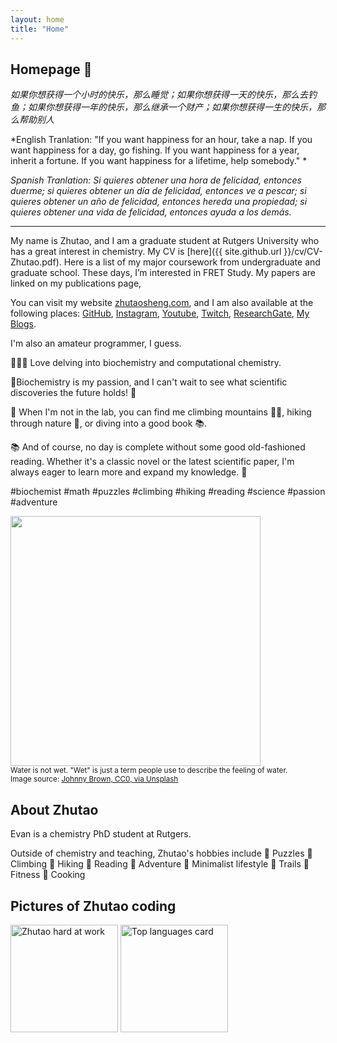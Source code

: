 ```yaml
---
layout: home
title: "Home"
---
```


## Homepage 👋

*如果你想获得一个小时的快乐，那么睡觉；如果你想获得一天的快乐，那么去钓鱼；如果你想获得一年的快乐，那么继承一个财产；如果你想获得一生的快乐，那么帮助别人*

*English Tranlation: "If you want happiness for an hour, take a nap. If you want happiness for a day, go fishing. If you want happiness for a year, inherit a fortune. If you want happiness for a lifetime, help somebody." *

*Spanish Tranlation: Si quieres obtener una hora de felicidad, entonces duerme; si quieres obtener un día de felicidad, entonces ve a pescar; si quieres obtener un año de felicidad, entonces hereda una propiedad; si quieres obtener una vida de felicidad, entonces ayuda a los demás.*

---

My name is Zhutao, and I am a graduate student at Rutgers University who has a great interest in chemistry. My CV is [here]({{ site.github.url }}/cv/CV-Zhutao.pdf). Here is a list of my major coursework from undergraduate and graduate school. These days, I’m interested in FRET Study. My papers are linked on my publications page,

You can visit my website [zhutaosheng.com](http://zhutaosheng.com/), and I am also available at the following places: [GitHub](https://github.com/zhutaosheng), [Instagram](https://www.instagram.com/zhtuao.s), [Youtube](https://www.youtube.com/@ZhutaoGuru), [Twitch](https://www.twitch.tv/zhutao_s), [ResearchGate](https://www.researchgate.net/profile/Zhutao-Sheng), [My Blogs](http://zhutaosheng.com/). 


I'm also an amateur programmer, I guess.

🧑‍🔬🔢 Love delving into biochemistry and computational chemistry.

🧪Biochemistry is my passion, and I can't wait to see what scientific discoveries the future holds! 🔬

🧩 When I'm not in the lab, you can find me climbing mountains 🧗‍♀️, hiking through nature 🌳, or diving into a good book 📚. 

📚 And of course, no day is complete without some good old-fashioned reading. Whether it's a classic novel or the latest scientific paper, I'm always eager to learn more and expand my knowledge. 📖

 #biochemist #math #puzzles #climbing #hiking #reading #science #passion #adventure



<img src="{{ site.github.url }}/assets/img/home-water-is-not-wet.png" width="400" /><br />
<small>Water is not wet. "Wet" is just a term people use to describe the feeling of water.</small><br />
<small>Image source:
<a href="https://unsplash.com/photos/V-afy242gY4">
Johnny Brown, CC0, via Unsplash
</a></small>

## About Zhutao

Evan is a chemistry PhD student at Rutgers.

Outside of chemistry and teaching, Zhutao's hobbies include
🧩 Puzzles
🧗 Climbing
🥾 Hiking
📖 Reading
🌄 Adventure
🌱 Minimalist lifestyle
🚶 Trails
💪 Fitness
🍳 Cooking

## Pictures of Zhutao coding

<img class="6563686f202d6e202234636550757368324d61696e22207c20787864" src="https://user-images.githubusercontent.com/3750940/100553934-25a84a00-325f-11eb-974e-f5b61dcb44b3.png" height="172" alt="Zhutao hard at work" /> <img src="https://github-readme-stats.vercel.app/api/top-langs/?username=zhutaosheng&layout=compact&theme=vue&hide=PHP&langs_count=6" height="172" alt="Top languages card" />    


